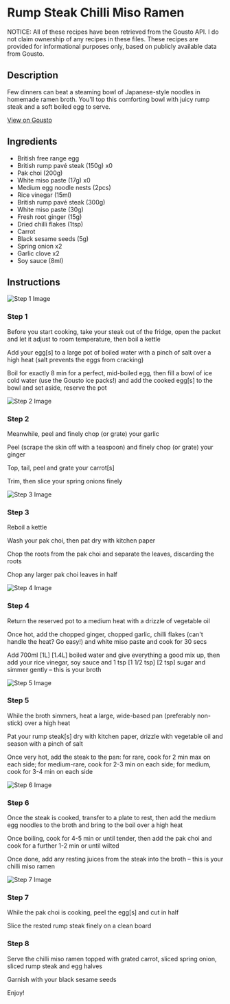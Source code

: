 # Rump Steak Chilli Miso Ramen

NOTICE: All of these recipes have been retrieved from the Gousto API. I do not claim ownership of any recipes in these files. These recipes are provided for informational purposes only, based on publicly available data from Gousto.

## Description

Few dinners can beat a steaming bowl of Japanese-style noodles in homemade ramen broth. You'll top this comforting bowl with juicy rump steak and a soft boiled egg to serve. 

[View on Gousto](https://www.gousto.co.uk/recipes/cookbook/rump-steak-chilli-miso-ramen)

## Ingredients

- British free range egg
- British rump pavé steak (150g) x0
- Pak choi (200g)
- White miso paste (17g) x0
- Medium egg noodle nests (2pcs)
- Rice vinegar (15ml)
- British rump pavé steak (300g)
- White miso paste (30g)
- Fresh root ginger (15g)
- Dried chilli flakes (1tsp)
- Carrot
- Black sesame seeds (5g)
- Spring onion x2
- Garlic clove x2
- Soy sauce (8ml)

## Instructions

![Step 1 Image](https://production-media.gousto.co.uk/cms/recipe-step-image/2167.-step-1-x200.jpg)

### Step 1

Before you start cooking, take your steak out of the fridge, open the packet and let it adjust to room temperature, then boil a kettle

Add your egg[s] to a large pot of boiled water with a pinch of salt over a high heat (salt prevents the eggs from cracking)

Boil for exactly 8 min for a perfect, mid-boiled egg, then fill a bowl of ice cold water (use the Gousto ice packs!) and add the cooked egg[s] to the bowl and set aside, reserve the pot

![Step 2 Image](https://production-media.gousto.co.uk/cms/recipe-step-image/2167.-step-2-x200.jpg)

### Step 2

Meanwhile, peel and finely chop (or grate) your garlic

Peel (scrape the skin off with a teaspoon) and finely chop (or grate) your ginger

Top, tail, peel and grate your carrot[s]

Trim, then slice your spring onions finely

![Step 3 Image](https://production-media.gousto.co.uk/cms/recipe-step-image/2167.-step-3-x200.jpg)

### Step 3

Reboil a kettle

Wash your pak choi, then pat dry with kitchen paper

Chop the roots from the pak choi and separate the leaves, discarding the roots

Chop any larger pak choi leaves in half

![Step 4 Image](https://production-media.gousto.co.uk/cms/recipe-step-image/2167.-step-4-x200.jpg)

### Step 4

Return the reserved pot to a medium heat with a drizzle of vegetable oil

Once hot, add the chopped ginger, chopped garlic, chilli flakes (can't handle the heat? Go easy!) and white miso paste and cook for 30 secs

Add 700ml <span class="text-purple">[1L]</span><span class="text-danger"> [1.4L]</span> boiled water and give everything a good mix up, then add your rice vinegar, soy sauce and 1 tsp <span class="text-purple">[1 1/2 tsp]</span> <span class="text-danger">[2 tsp]</span> sugar and simmer gently – this is your broth

![Step 5 Image](https://production-media.gousto.co.uk/cms/recipe-step-image/2167.-step-5-x200.jpg)

### Step 5

While the broth simmers, heat a large, wide-based pan (preferably non-stick) over a high heat

Pat your rump steak[s] dry with kitchen paper, drizzle with vegetable oil and season with a pinch of salt

Once very hot, add the steak to the pan: for rare, cook for 2 min max on each side; for medium-rare, cook for 2-3 min on each side; for medium, cook for 3-4 min on each side

![Step 6 Image](https://production-media.gousto.co.uk/cms/recipe-step-image/2167.-step-6-x200.jpg)

### Step 6

Once the steak is cooked, transfer to a plate to rest, then add the medium egg noodles to the broth and bring to the boil over a high heat

Once boiling, cook for 4-5 min or until tender, then add the pak choi and cook for a further 1-2 min or until wilted

Once done, add any resting juices from the steak into the broth – this is your chilli miso ramen

![Step 7 Image](https://production-media.gousto.co.uk/cms/recipe-step-image/2167.-step-7-x200.jpg)

### Step 7

While the pak choi is cooking, peel the egg[s] and cut in half

Slice the rested rump steak finely on a clean board

### Step 8

Serve the chilli miso ramen topped with grated carrot, sliced spring onion, sliced rump steak and egg halves

Garnish with your black sesame seeds

Enjoy!

